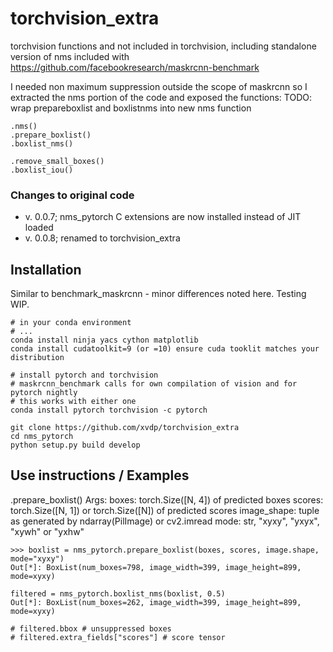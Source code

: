 # torchvision_extra
torchvision functions and not included in torchvision, including
standalone version of nms included with https://github.com/facebookresearch/maskrcnn-benchmark

I needed non maximum suppression outside the scope of maskrcnn so I extracted the nms portion of the code and exposed the functions:
TODO: wrap prepareboxlist and boxlistnms into new nms function

```
.nms()
.prepare_boxlist()
.boxlist_nms()

.remove_small_boxes()
.boxlist_iou()
```
### Changes to original code
* v. 0.0.7; nms_pytorch C extensions are now installed instead of JIT loaded
* v. 0.0.8; renamed to torchvision_extra

## Installation
Similar to benchmark_maskrcnn - minor differences noted here. Testing WIP.
```
# in your conda environment
# ...
conda install ninja yacs cython matplotlib 
conda install cudatoolkit=9 (or =10) ensure cuda tooklit matches your distribution 

# install pytorch and torchvision 
# maskrcnn_benchmark calls for own compilation of vision and for pytorch nightly
# this works with either one
conda install pytorch torchvision -c pytorch

git clone https://github.com/xvdp/torchvision_extra
cd nms_pytorch
python setup.py build develop
```
## Use instructions / Examples

.prepare_boxlist()
Args:
    boxes:          torch.Size([N, 4]) of predicted boxes
    scores:         torch.Size([N, 1]) or torch.Size([N]) of predicted scores
    image_shape:    tuple as generated by ndarray(PilImage) or cv2.imread
    mode:           str, "xyxy", "yxyx", "xywh" or "yxhw"

```
>>> boxlist = nms_pytorch.prepare_boxlist(boxes, scores, image.shape, mode="xyxy")
Out[*]: BoxList(num_boxes=798, image_width=399, image_height=899, mode=xyxy)

filtered = nms_pytorch.boxlist_nms(boxlist, 0.5)
Out[*]: BoxList(num_boxes=262, image_width=399, image_height=899, mode=xyxy)

# filtered.bbox # unsuppressed boxes
# filtered.extra_fields["scores"] # score tensor

```
